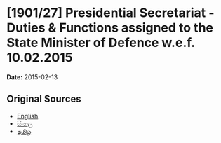 # [1901/27] Presidential Secretariat - Duties & Functions assigned to the State Minister of Defence w.e.f. 10.02.2015

**Date:** 2015-02-13

## Original Sources

- [English](https://documents.gov.lk/view/extra-gazettes/2015/2/1901-27_E.pdf)
- [සිංහල](https://documents.gov.lk/view/extra-gazettes/2015/2/1901-27_S.pdf)
- [தமிழ்](https://documents.gov.lk/view/extra-gazettes/2015/2/1901-27_T.pdf)

